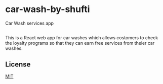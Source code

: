 # car-wash-by-shufti
Car Wash services app
##

This is a React web app for car washes which allows costomers to check the loyalty programs so that they can earn free services from theier car washes.

## License

[MIT](https://choosealicense.com/licenses/mit/)
